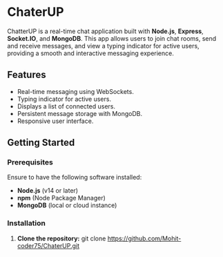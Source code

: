# ChaterUP

ChatterUP is a real-time chat application built with **Node.js**, **Express**, **Socket.IO**, and **MongoDB**. This app allows users to join chat rooms, send and receive messages, and view a typing indicator for active users, providing a smooth and interactive messaging experience.

## Features

- Real-time messaging using WebSockets.
- Typing indicator for active users.
- Displays a list of connected users.
- Persistent message storage with MongoDB.
- Responsive user interface.

## Getting Started

### Prerequisites

Ensure to have the following software installed:

- **Node.js** (v14 or later)
- **npm** (Node Package Manager)
- **MongoDB** (local or cloud instance)

### Installation

1. **Clone the repository:**
   git clone https://github.com/Mohit-coder75/ChaterUP.git


